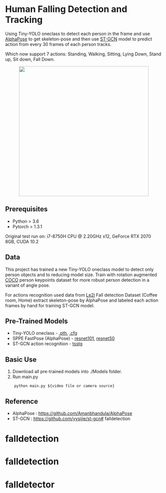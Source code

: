 <h1> Human Falling Detection and Tracking </h1>

Using Tiny-YOLO oneclass to detect each person in the frame and use 
[AlphaPose](https://github.com/MVIG-SJTU/AlphaPose) to get skeleton-pose and then use
[ST-GCN](https://github.com/yysijie/st-gcn) model to predict action from every 30 frames 
of each person tracks.

Which now support 7 actions: Standing, Walking, Sitting, Lying Down, Stand up, Sit down, Fall Down.

<div align="center">
    <img src="sample1.gif" width="416">
</div>

## Prerequisites

- Python > 3.6
- Pytorch > 1.3.1

Original test run on: i7-8750H CPU @ 2.20GHz x12, GeForce RTX 2070 8GB, CUDA 10.2

## Data

This project has trained a new Tiny-YOLO oneclass model to detect only person objects and to reducing 
model size. Train with rotation augmented [COCO](http://cocodataset.org/#home) person keypoints dataset 
for more robust person detection in a variant of angle pose.

For actions recognition used data from [Le2i](http://le2i.cnrs.fr/Fall-detection-Dataset?lang=fr)
Fall detection Dataset (Coffee room, Home) extract skeleton-pose by AlphaPose and labeled each action 
frames by hand for training ST-GCN model.

## Pre-Trained Models

- Tiny-YOLO oneclass - [.pth](https://drive.google.com/file/d/1obEbWBSm9bXeg10FriJ7R2cGLRsg-AfP/view?usp=sharing),
[.cfg](https://drive.google.com/file/d/19sPzBZjAjuJQ3emRteHybm2SG25w9Wn5/view?usp=sharing)
- SPPE FastPose (AlphaPose) - [resnet101](https://drive.google.com/file/d/1N2MgE1Esq6CKYA6FyZVKpPwHRyOCrzA0/view?usp=sharing),
[resnet50](https://drive.google.com/file/d/1IPfCDRwCmQDnQy94nT1V-_NVtTEi4VmU/view?usp=sharing)
- ST-GCN action recognition - [tsstg](https://drive.google.com/file/d/1mQQ4JHe58ylKbBqTjuKzpwN2nwKOWJ9u/view?usp=sharing)

## Basic Use

1. Download all pre-trained models into ./Models folder.
2. Run main.py
```
    python main.py ${video file or camera source}
```

## Reference

- AlphaPose : https://github.com/Amanbhandula/AlphaPose
- ST-GCN : https://github.com/yysijie/st-gcn# falldetection
# falldetection
# falldetection
# falldetector
